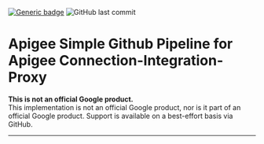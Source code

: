 [![Generic badge](https://img.shields.io/badge/status-beta-yellow.svg)](https://shields.io/) ![GitHub last commit](https://img.shields.io/github/last-commit/g-lalevee/Apigee-Integration-Simple-GitHub-Pipeline) 


# Apigee Simple Github Pipeline for Apigee Connection-Integration-Proxy

**This is not an official Google product.**<BR>This implementation is not an official Google product, nor is it part of an official Google product. Support is available on a best-effort basis via GitHub.

***

